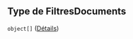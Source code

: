 ## Type de FiltresDocuments

`object[]` ([Détails](frw-transmission-definitions-itemsfiltresdocuments.md))
